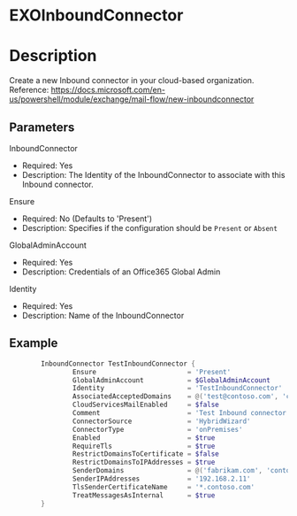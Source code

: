 # EXOInboundConnector

# Description

Create a new Inbound connector in your cloud-based organization.
Reference: https://docs.microsoft.com/en-us/powershell/module/exchange/mail-flow/new-inboundconnector

## Parameters

InboundConnector

- Required: Yes
- Description: The Identity of the InboundConnector to associate with this Inbound connector.

Ensure

- Required: No (Defaults to 'Present')
- Description: Specifies if the configuration should be `Present` or `Absent`

GlobalAdminAccount

- Required: Yes
- Description: Credentials of an Office365 Global Admin

Identity

- Required: Yes
- Description: Name of the InboundConnector

## Example

```PowerShell
        InboundConnector TestInboundConnector {
                Ensure                       = 'Present'
                GlobalAdminAccount           = $GlobalAdminAccount
                Identity                     = 'TestInboundConnector'
                AssociatedAcceptedDomains    = @('test@contoso.com', 'contoso.org')
                CloudServicesMailEnabled     = $false
                Comment                      = 'Test Inbound connector'
                ConnectorSource              = 'HybridWizard'
                ConnectorType                = 'onPremises'
                Enabled                      = $true
                RequireTls                   = $true
                RestrictDomainsToCertificate = $false
                RestrictDomainsToIPAddresses = $true
                SenderDomains                = @('fabrikam.com', 'contoso.com')
                SenderIPAddresses            = '192.168.2.11'
                TlsSenderCertificateName     = '*.contoso.com'
                TreatMessagesAsInternal      = $true
        }
```
